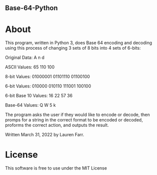 ## Base-64-Python

# About
This program, written in Python 3, does Base 64 encoding and decoding using this process of changing 3 sets of 8 bits into 4 sets of 6-bits:

Original Data: A n d

ASCII Values: 65 110 100

8-bit Values: 01000001 01101110 01100100

6-bit Values: 010000 010110 111001 100100

6-bit Base 10 Values: 16 22 57 36

Base-64 Values: Q W 5 k

The program asks the user if they would like to encode or decode, then promps for a string in the correct format to be encoded or decoded, proforms the correct action, and outputs the result. 

Written March 31, 2022 by Lauren Farr.

# License
This software is free to use under the MIT License

